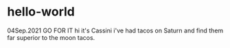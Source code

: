 # hello-world
04Sep.2021
GO FOR IT
hi it's Cassini
i've had tacos on Saturn and find them far superior to the moon tacos.

